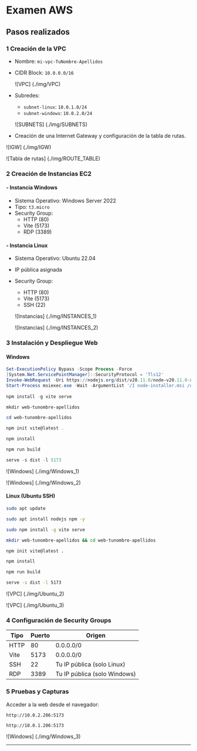 # Examen AWS

## Pasos realizados

### 1 Creación de la VPC
- Nombre: `mi-vpc-TuNombre-Apellidos`
- CIDR Block: `10.0.0.0/16`

  ![VPC] (./img/VPC)

- Subredes:
  - `subnet-linux`: `10.0.1.0/24`
  - `subnet-windows`: `10.0.2.0/24`
 
  ![SUBNETS] (./img/SUBNETS)

- Creación de una Internet Gateway y configuración de la tabla de rutas.

![IGW] (./img/IGW)

![Tabla de rutas] (./img/ROUTE_TABLE)

### 2 Creación de Instancias EC2
#### - Instancia Windows
- Sistema Operativo: Windows Server 2022
- Tipo: `t3.micro`
- Security Group:
  - HTTP (80)
  - Vite (5173)
  - RDP (3389)

#### - Instancia Linux
- Sistema Operativo: Ubuntu 22.04
- IP pública asignada
- Security Group:
  - HTTP (80)
  - Vite (5173)
  - SSH (22)

  ![Instancias] (./img/INSTANCES_1)

  ![Instancias] (./img/INSTANCES_2)

### 3 Instalación y Despliegue Web
#### Windows
```powershell
Set-ExecutionPolicy Bypass -Scope Process -Force 
[System.Net.ServicePointManager]::SecurityProtocol = 'Tls12'
Invoke-WebRequest -Uri https://nodejs.org/dist/v20.11.0/node-v20.11.0-x64.msi -OutFile node-installer.msi 
Start-Process msiexec.exe -Wait -ArgumentList '/I node-installer.msi /quiet'
 
npm install -g vite serve

mkdir web-tunombre-apellidos

cd web-tunombre-apellidos

npm init vite@latest .

npm install

npm run build

serve -s dist -l 5173
```
![Windows] (./img/Windows_1)

![Windows] (./img/Windows_2)

#### Linux (Ubuntu SSH)
```bash
sudo apt update

sudo apt install nodejs npm -y

sudo npm install -g vite serve

mkdir web-tunombre-apellidos && cd web-tunombre-apellidos

npm init vite@latest .

npm install

npm run build

serve -s dist -l 5173
```
![VPC] (./img/Ubuntu_2)

![VPC] (./img/Ubuntu_3)

### 4 Configuración de Security Groups
| Tipo  | Puerto | Origen |
|-------|--------|--------|
| HTTP  | 80     | 0.0.0.0/0 |
| Vite  | 5173   | 0.0.0.0/0 |
| SSH   | 22     | Tu IP pública (solo Linux) |
| RDP   | 3389   | Tu IP pública (solo Windows) |

### 5 Pruebas y Capturas
Acceder a la web desde el navegador:
```
http://10.0.2.206:5173

http://10.0.1.206:5173
```

![Windows] (./img/Windows_3)

---

